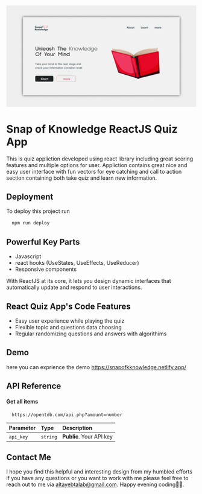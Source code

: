 


![App Screenshot](https://github.com/altayebtalab/snap-of-knowledge/blob/main/src/pictures/design-1.png)


# Snap of Knowledge ReactJS Quiz App

This is quiz appliction developed using react library including great scoring features and multiple options for user.
Appliction contains great nice and easy user interface with fun vectors for eye catching and call to action section containing both take quiz and learn new information.






## Deployment

To deploy this project run

```bash
  npm run deploy
```

## Powerful Key Parts 
- Javascript 
- react hooks (UseStates, UseEffects, UseReducer)
- Responsive components 

With ReactJS at its core, it lets you design dynamic interfaces that automatically update and respond to user interactions.
## React Quiz App's Code Features
- Easy user experience while playing the quiz
- Flexible topic and questions data choosing
- Regular randomizing questions and answers with algorithims


## Demo

here you can exprience the demo
https://snapofkknowledge.netlify.app/
## API Reference

#### Get all items

```http
  https://opentdb.com/api.php?amount=number
```

| Parameter | Type     | Description                |
| :-------- | :------- | :------------------------- |
| `api_key` | `string` | **Public**. Your API key |


## Contact Me 
I hope you find this helpful and interesting design from my humbled efforts if you have any questions or you want to work with me please feel free to reach out to me via altayebtalab@gmail.com. Happy evening coding🧑‍💻.
